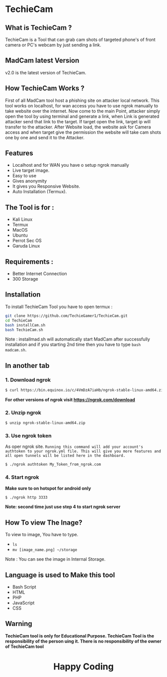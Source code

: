 # TechieCam

## What is TechieCam ?

TechieCam is a Tool that can grab cam shots of targeted phone's of front camera or PC's webcam by just sending a link.

## MadCam latest Version

v2.0 is the latest version of TechieCam.

## How TechieCam Works ?

First of all MadCam tool host a phishing site on attacker local network. This tool works on localhost, for wan access you have to use ngrok manually to take website over the internet. Now come to the main Point, attacker simply open the tool by using terminal and generate a link, when Link is generated attacker send that link to the target. If target open the link, target ip will transfer to the attacker. After Website load, the website ask for Camera access and when target give the permission the website will take cam shots one by one and send it to the Attacker.

## Features

* Localhost and for WAN you have o setup ngrok manually
* Live target image.
* Easy to use
* Gives anonymity
* It gives you Responsive Website.
* Auto Installation (Termux).

## The Tool is for :

* Kali Linux
* Termux
* MacOS
* Ubuntu
* Perrot Sec OS
* Garuda Linux

## Requirements :

* Better Internet Connection
* 300 Storage

## Installation

To install TechieCam Tool you have to open termux :

```bash
git clone https://github.com/TechieGamer1/TechieCam.git
cd TechieCam
bash installCam.sh
bash TechieCam.sh
```

Note : installmad.sh will automatically start MadCam after successfully installation and if you starting 2nd time then you have to type `bash madcam.sh`.

## In another tab

### 1. Download ngrok 

```bash
$ curl https://bin.equinox.io/c/4VmDzA7iaHb/ngrok-stable-linux-amd64.zip -o ngrok-stable-linux-amd64.zip
```

**For other versions of ngrok visit https://ngrok.com/download**

### 2. Unzip ngrok

```bash
$ unzip ngrok-stable-linux-amd64.zip
```

### 3. Use ngrok token
As oper ngrok site. `Running this command will add your account's authtoken to your ngrok.yml file. This will give you more features and all open tunnels will be listed here in the dashboard.`

```bash
$ ./ngrok authtoken My_Token_from_ngrok.com
```

### 4. Start ngrok

**Make sure to on hotspot for android only**

```bash
$ ./ngrok http 3333
```

**Note: second time just use step 4 to start ngrok server**

## How To view The Inage?

To view to image, You have to type.

* `ls`
* `mv [image_name.png] ~/storage`

Note : You can see the image in Internal Storage.

## Language is used to Make this tool

* Bash Script
* HTML
* PHP
* JavaScript
* CSS

## Warning

**TechieCam tool is only for Educational Purpose. TechieCam Tool is the responsibility of the person uing it. There is no responsibility of the owner of TechieCam tool**

<h1 align="center">
Happy Coding
</h1>
